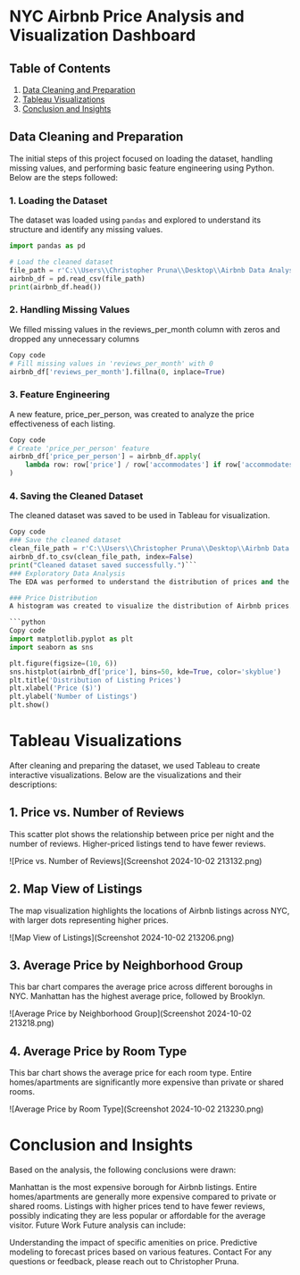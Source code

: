 # NYC Airbnb Price Analysis and Visualization Dashboard

## Table of Contents
1. [Data Cleaning and Preparation](#data-cleaning-and-preparation)
2. [Tableau Visualizations](#Tableau-Visualizations)
3. [Conclusion and Insights](#conclusion-and-insights)

## Data Cleaning and Preparation
The initial steps of this project focused on loading the dataset, handling missing values, and performing basic feature engineering using Python. Below are the steps followed:

### 1. Loading the Dataset
The dataset was loaded using `pandas` and explored to understand its structure and identify any missing values.

```python
import pandas as pd

# Load the cleaned dataset
file_path = r'C:\\Users\\Christopher Pruna\\Desktop\\Airbnb Data Analysis Project\\Cleaned_NYC_Airbnb.csv'
airbnb_df = pd.read_csv(file_path)
print(airbnb_df.head())
```
### 2. Handling Missing Values
We filled missing values in the reviews_per_month column with zeros and dropped any unnecessary columns 

```python
Copy code
# Fill missing values in 'reviews_per_month' with 0
airbnb_df['reviews_per_month'].fillna(0, inplace=True)
```
### 3. Feature Engineering
A new feature, price_per_person, was created to analyze the price effectiveness of each listing.

```python
Copy code
# Create 'price_per_person' feature
airbnb_df['price_per_person'] = airbnb_df.apply(
    lambda row: row['price'] / row['accommodates'] if row['accommodates'] > 0 else 0, axis=1
)
```
### 4. Saving the Cleaned Dataset
The cleaned dataset was saved to be used in Tableau for visualization.

```python
Copy code
### Save the cleaned dataset
clean_file_path = r'C:\\Users\\Christopher Pruna\\Desktop\\Airbnb Data Analysis Project\\Cleaned_NYC_Airbnb.csv'
airbnb_df.to_csv(clean_file_path, index=False)
print("Cleaned dataset saved successfully.")```
### Exploratory Data Analysis
The EDA was performed to understand the distribution of prices and the relationship between different features.

### Price Distribution
A histogram was created to visualize the distribution of Airbnb prices.

```python
Copy code
import matplotlib.pyplot as plt
import seaborn as sns

plt.figure(figsize=(10, 6))
sns.histplot(airbnb_df['price'], bins=50, kde=True, color='skyblue')
plt.title('Distribution of Listing Prices')
plt.xlabel('Price ($)')
plt.ylabel('Number of Listings')
plt.show()
```
# Tableau Visualizations
After cleaning and preparing the dataset, we used Tableau to create interactive visualizations. Below are the visualizations and their descriptions:

## 1. Price vs. Number of Reviews
This scatter plot shows the relationship between price per night and the number of reviews. Higher-priced listings tend to have fewer reviews.

![Price vs. Number of Reviews](Screenshot 2024-10-02 213132.png)

## 2. Map View of Listings
The map visualization highlights the locations of Airbnb listings across NYC, with larger dots representing higher prices.

![Map View of Listings](Screenshot 2024-10-02 213206.png)

## 3. Average Price by Neighborhood Group
This bar chart compares the average price across different boroughs in NYC. Manhattan has the highest average price, followed by Brooklyn.

![Average Price by Neighborhood Group](Screenshot 2024-10-02 213218.png)

## 4. Average Price by Room Type
This bar chart shows the average price for each room type. Entire homes/apartments are significantly more expensive than private or shared rooms.

![Average Price by Room Type](Screenshot 2024-10-02 213230.png)

# Conclusion and Insights
Based on the analysis, the following conclusions were drawn:

Manhattan is the most expensive borough for Airbnb listings.
Entire homes/apartments are generally more expensive compared to private or shared rooms.
Listings with higher prices tend to have fewer reviews, possibly indicating they are less popular or affordable for the average visitor.
Future Work
Future analysis can include:

Understanding the impact of specific amenities on price.
Predictive modeling to forecast prices based on various features.
Contact
For any questions or feedback, please reach out to Christopher Pruna.
